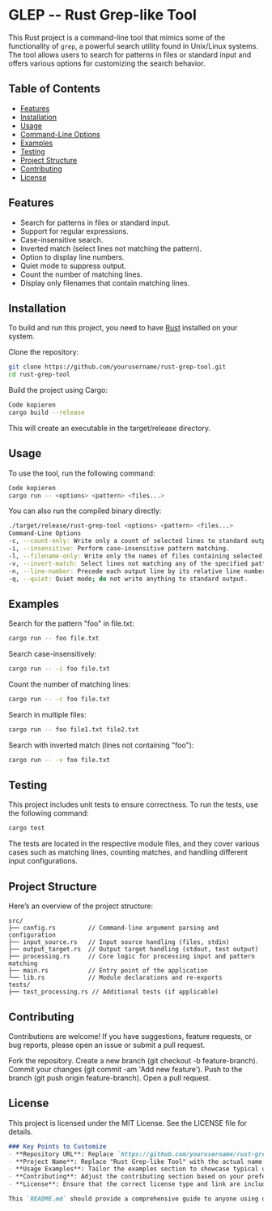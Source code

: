 # GLEP -- Rust Grep-like Tool

This Rust project is a command-line tool that mimics some of the functionality of `grep`, a powerful search utility found in Unix/Linux systems. The tool allows users to search for patterns in files or standard input and offers various options for customizing the search behavior.

## Table of Contents

- [Features](#features)
- [Installation](#installation)
- [Usage](#usage)
- [Command-Line Options](#command-line-options)
- [Examples](#examples)
- [Testing](#testing)
- [Project Structure](#project-structure)
- [Contributing](#contributing)
- [License](#license)

## Features

- Search for patterns in files or standard input.
- Support for regular expressions.
- Case-insensitive search.
- Inverted match (select lines not matching the pattern).
- Option to display line numbers.
- Quiet mode to suppress output.
- Count the number of matching lines.
- Display only filenames that contain matching lines.

## Installation

To build and run this project, you need to have [Rust](https://www.rust-lang.org/) installed on your system.

Clone the repository:

```bash
git clone https://github.com/yourusername/rust-grep-tool.git
cd rust-grep-tool
```

Build the project using Cargo:

```bash
Code kopieren
cargo build --release
```

This will create an executable in the target/release directory.

## Usage
To use the tool, run the following command:

```bash
Code kopieren
cargo run -- <options> <pattern> <files...>
```

You can also run the compiled binary directly:

```bash
./target/release/rust-grep-tool <options> <pattern> <files...>
Command-Line Options
-c, --count-only: Write only a count of selected lines to standard output.
-i, --insensitive: Perform case-insensitive pattern matching.
-l, --filename-only: Write only the names of files containing selected lines.
-v, --invert-match: Select lines not matching any of the specified patterns.
-n, --line-number: Precede each output line by its relative line number in the file.
-q, --quiet: Quiet mode; do not write anything to standard output.
```

## Examples
Search for the pattern "foo" in file.txt:

```bash
cargo run -- foo file.txt
```

Search case-insensitively:

```bash
cargo run -- -i foo file.txt
```

Count the number of matching lines:

```bash
cargo run -- -c foo file.txt
```

Search in multiple files:

```bash
cargo run -- foo file1.txt file2.txt
```

Search with inverted match (lines not containing "foo"):

```bash
cargo run -- -v foo file.txt
```

## Testing
This project includes unit tests to ensure correctness. To run the tests, use the following command:

```bash
cargo test
```

The tests are located in the respective module files, and they cover various cases such as matching lines, counting matches, and handling different input configurations.

## Project Structure
Here’s an overview of the project structure:

```plaintext
src/
├── config.rs         // Command-line argument parsing and configuration
├── input_source.rs   // Input source handling (files, stdin)
├── output_target.rs  // Output target handling (stdout, test output)
├── processing.rs     // Core logic for processing input and pattern matching
├── main.rs           // Entry point of the application
└── lib.rs            // Module declarations and re-exports
tests/
├── test_processing.rs // Additional tests (if applicable)
```

## Contributing
Contributions are welcome! If you have suggestions, feature requests, or bug reports, please open an issue or submit a pull request.

Fork the repository.
Create a new branch (git checkout -b feature-branch).
Commit your changes (git commit -am 'Add new feature').
Push to the branch (git push origin feature-branch).
Open a pull request.

## License
This project is licensed under the MIT License. See the LICENSE file for details.

```markdown
### Key Points to Customize
- **Repository URL**: Replace `https://github.com/yourusername/rust-grep-tool.git` with your actual GitHub repository URL.
- **Project Name**: Replace "Rust Grep-like Tool" with the actual name of your project.
- **Usage Examples**: Tailor the examples section to showcase typical use cases of your tool.
- **Contributing**: Adjust the contributing section based on your preferences for how contributions should be handled.
- **License**: Ensure that the correct license type and link are included. If you’re using a different license, update the name and file accordingly.

This `README.md` should provide a comprehensive guide to anyone using or contributing to your project
```